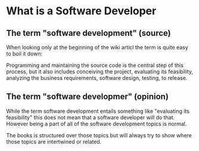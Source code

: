 # What is a Software Developer


## The term "software development" (source)

When looking only at the beginning of the wiki articl the term is quite easy to boil it down:



Programming and maintaining the source code is the central step of this process, but it also includes conceiving the project, evaluating its feasibility, analyzing the business requirements, software design, testing, to release.


[^note]: [source](https://en.wikipedia.org/wiki/Software_development)

## The term "software developmer" (opinion)

While the term software development entails something like "evaluating its feasibility" this does not mean that a software developer will do that. However being a part of all of the software development topics is normal.

The books is structured over those topics but will always try to show where those topics are intertwined or related.